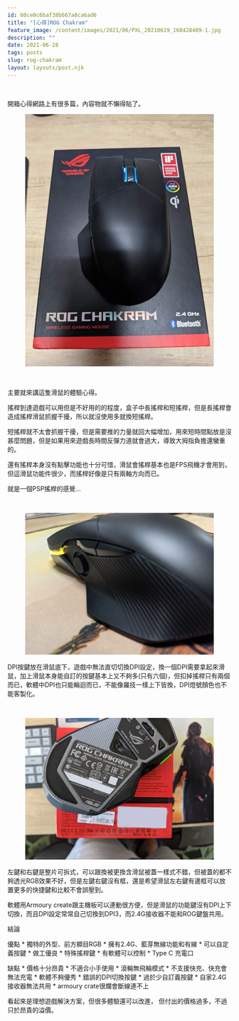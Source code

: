 ```yaml
---
id: 60ce0c6baf38b667a8ca6ad6
title: "[心得]ROG Chakram"
feature_image: /content/images/2021/06/PXL_20210619_160428409-1.jpg
description: "‌"
date: 2021-06-28
tags: posts
slug: rog-chakram
layout: layouts/post.njk
---
```


<p>‌</p><p>開箱心得網路上有很多篇，內容物就不懶得貼了。</p><figure class="kg-card kg-image-card"><img src="/img/content/images/2021/06/PXL_20210619_160428409-2.jpg" class="kg-image" alt loading="lazy"></figure><p>‌</p>

主要就來講這隻滑鼠的體驗心得。

搖桿到達遊戲可以用但是不好用的的程度，盒子中長搖桿和短搖桿，但是長搖桿會造成搖桿滑鼠抓握干擾，所以就沒使用多就換短搖桿。

短搖桿就不太會抓握干擾，但是需要推的力量就回大幅增加，用來短時間點放是沒甚麼問題，但是如果用來遊戲長時間反彈力道就會過大，導致大拇指負擔還蠻重的。

還有搖桿本身沒有點擊功能也十分可惜，滑鼠會搖桿基本也是FPS飛機才會用到，但這滑鼠功能件很少，而搖桿好像是只有兩軸方向而已。

就是一個PSP搖桿的感覺...

<p>‌  </p><figure class="kg-card kg-image-card"><img src="/img/content/images/2021/06/PXL_20210619_160655444-3.jpg" class="kg-image" alt loading="lazy"></figure>

DPI按鍵放在滑鼠底下，遊戲中無法直切切換DPI設定，換一個DPI需要拿起來滑鼠，加上滑鼠本身能自訂的按鍵基本上又不夠多(只有六個)，但扣掉搖桿只有兩個而已，軟體中DPI也只能輪迴而已，不能像羅技一樣上下皆換，DPI燈號顏色也不能客製化。

<p>‌</p><figure class="kg-card kg-image-card"><img src="/img/content/images/2021/06/PXL_20210618_003139644-4.jpg" class="kg-image" alt loading="lazy"></figure>

左鍵和右鍵是整片可拆式，可以跟換被更換含滑鼠被蓋一樣式不錯，但被蓋的都不夠透光RGB效果不好，但是左鍵右鍵沒有框，還是希望滑鼠左右鍵有邊框可以放置更多的快捷鍵和比較不會誤壓到。



軟體用Armoury create跟主機板可以連動很方便，但是滑鼠的功能鍵沒有DPI上下切換，而且DPI設定常常自己切換到DPI3，而2.4G接收器不能和ROG鍵盤共用。



結論

優點
\* 獨特的外型、前方顯目RGB
\* 擁有2.4G、藍芽無線功能和有線
\* 可以自定義按鍵
\* 做工優良
\* 特殊搖桿鍵
\* 有軟體可以控制
\* Type C 充電口

缺點
\* 價格十分昂貴
\* 不適合小手使用
\* 滾輪無飛輪模式
\* 不支援快充、快充會無法充電
\* 軟體不夠優秀
\* 錯誤的DPI切換按鍵
\* 過於少自訂義按鍵
\* 自家2.4G接收器無法共用
\* armoury crate很爛會斷線連不上

看起來是理想遊戲解決方案，但很多體驗還可以改進，
但付出的價格過多，不過只於昂貴的溢價。

